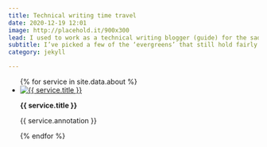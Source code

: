 ```yaml
---
title: Technical writing time travel
date: 2020-12-19 12:01 
image: http://placehold.it/900x300
lead: I used to work as a technical writing blogger (guide) for the sadly-defunct About.com. Courtesy of the Internet Archive, some of those articles are still ‘floating around’.
subtitle: I’ve picked a few of the ‘evergreens’ that still hold fairly true today – don’t expect the links to take you anywhere sensible, though
category: jekyll

---
```


<ul>
    {% for service in site.data.about %}
    <li><a href="{{ service.link }}" target="_blank"><img src="{{ service.image }}" alt="{{ service.title }}"></a>
        <p><strong>{{ service.title }}</strong></p>
        <p>{{ service.annotation }}</p>
    </li>
    {% endfor %}
</ul>